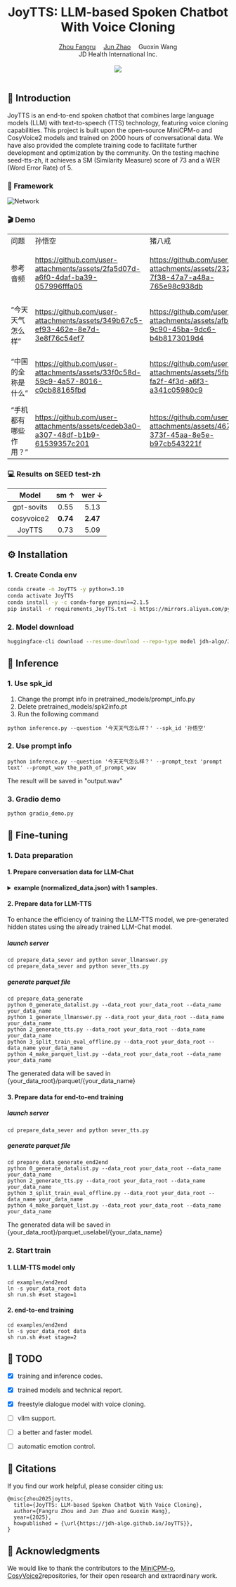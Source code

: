 <h1 align='center'>JoyTTS: LLM-based Spoken Chatbot With Voice Cloning</h1>

<div align='center'>
    <a href='https://github.com/zhoufangru' target='_blank'>Zhou Fangru</a> 
    <a href='https://github.com/zhaojun060708' target='_blank'>Jun Zhao</a> 
    Guoxin Wang
</div>
<div align='center'>
    JD Health International Inc.
</div>

<br>
<div align='center'>
    <a href='https://huggingface.co/jdh-algo/JoyTTS-v1'><img src='https://img.shields.io/badge/%F0%9F%A4%97%20HuggingFace-Model-yellow'></a>
</div>
<br>

## 📖 Introduction

JoyTTS is an end-to-end spoken chatbot that combines large language models (LLM) with text-to-speech (TTS) technology, featuring voice cloning capabilities. This project is built upon the open-source MiniCPM-o and CosyVoice2 models and trained on 2000 hours of conversational data. We have also provided the complete training code to facilitate further development and optimization by the community. On the testing machine seed-tts-zh, it achieves a SM (Similarity Measure) score of 73 and a WER (Word Error Rate) of 5.


### 🧳 Framework

![Network](assets/流式结构图.jpg "Network")

### 🎬 Demo


<table>
<tr>
<td width="25%">
问题
</td>
<td width="25%">
孙悟空
</td>
<td width="25%">
猪八戒
</td>
<td width="25%">
林黛玉
</td>
</tr>
<tr>
<td width="25%">
参考音频
</td>
<td width="25%">

https://github.com/user-attachments/assets/2fa5d07d-a6f0-4daf-ba39-057996fffa05
</td>
<td width="25%">

https://github.com/user-attachments/assets/23235b6c-7f38-47a7-a48a-765e98c938db
</td>
<td width="25%">

https://github.com/user-attachments/assets/127592dd-e4dc-4fdb-9aa5-4f8063d25252
</td>
</tr>
<tr>
<td width="25%">
“今天天气怎么样”
</td>
<td width="25%">

https://github.com/user-attachments/assets/349b67c5-ef93-462e-8e7d-3e8f76c54ef7
</td>
<td width="25%">

https://github.com/user-attachments/assets/afb16ba1-9c90-45ba-9dc6-b4b8173019d4
</td>
<td width="25%">

https://github.com/user-attachments/assets/da696932-8f87-4832-be50-886962fe8608
</td>
</tr>
<tr>
<td width="25%">
“中国的全称是什么”
</td>
<td width="25%">

https://github.com/user-attachments/assets/33f0c58d-59c9-4a57-8016-c0cb88165fbd
</td>
<td width="25%">

https://github.com/user-attachments/assets/5fbb03f3-fa2f-4f3d-a6f3-a341c05980c9
</td>
<td width="25%">

https://github.com/user-attachments/assets/c82e850b-e755-4146-8fb1-07b35b1dcb36
</td>
</tr>
<tr>
<td width="25%">
“手机都有哪些作用？”
</td>
<td width="25%">

https://github.com/user-attachments/assets/cedeb3a0-a307-48df-b1b9-61539357c201
</td>
<td width="25%">

https://github.com/user-attachments/assets/467a337c-373f-45aa-8e5e-b97cb543221f
</td>
<td width="25%">

https://github.com/user-attachments/assets/9981dfff-3a6b-43d9-a5b5-1a92bfb54d55
</td>
</tr>
</table>


### 💻 Results on SEED test-zh

|             Model             | sm $\uparrow$ | wer $\downarrow$ |
| :---------------------------: | :------: | :----: |
|     gpt-sovits        |  0.55  | 5.13 |
|   cosyvoice2  |   **0.74**   |  **2.47**  |
|     JoyTTS        |  0.73  | 5.09 |


## ⚙️ Installation

### 1. Create Conda env

``` sh
conda create -n JoyTTS -y python=3.10
conda activate JoyTTS
conda install -y -c conda-forge pynini==2.1.5
pip install -r requirements_JoyTTS.txt -i https://mirrors.aliyun.com/pypi/simple/ --trusted-host=mirrors.aliyun.com
```

### 2. Model download

``` sh
huggingface-cli download --resume-download --repo-type model jdh-algo/JoyTTS-v1 --local-dir pretrained_models
```

## 🚀 Inference

### 1. Use spk_id

1. Change the prompt info in pretrained_models/prompt_info.py
2. Delete pretrained_models/spk2info.pt
3. Run the following command

```shell
python inference.py --question '今天天气怎么样？' --spk_id '孙悟空' 
```

### 2. Use prompt info
```shell
python inference.py --question '今天天气怎么样？' --prompt_text 'prompt text' --prompt_wav the_path_of_prompt_wav 
```
The result will be saved in "output.wav"


### 3. Gradio demo
```shell
python gradio_demo.py
```


## 🚧 Fine-tuning
### 1. Data preparation

#### 1. Prepare conversation data for LLM-Chat
<details>
  <summary>
    <b>example (normalized_data.json) with 1 samples.</b>
  </summary>

```
  [
    {
      "utt": "0",
      "reference": '数字银行 《数字银行》是2015年12月新世界出版社出版的金融类图书，该书的作者是刘振友。 书 名 数字银行 作 者 刘振友 类 别 金融 出版社 新世界出版社 出版时间 2015年12月 页 数 290 页 定 价 48.8 开 本 16 开 装 帧 平装 ISBN 978-7-5104-5480-6 数字银行内容简介 《数字银行》认为，传统银行若要更好地存续，必须实现自我进化。本书还将带你穿越历史，解读现代金融行业的发展轨道，知古鉴今，把握未来银行的发展思维脉络。 数字银行作者简介 刘振友是全球第一批致力于加密数字资产、数字货币、虚拟货币、商业积分、共赢经济模式、全民免费经济领域研究、应用、推广的资深专家，新锐作家。主要著作有:《颠覆》《3分钟让别人记住你》《互联网+》《数字银行》《让世界免费》。 数字银行作品目录',
      "conversations": [
            {
              'role': 'user', 
              'content': '请问这本《数字银行》是什么时候出版的？'
            }, 
            {
                'role': 'assistant', 
                'content': '这本《数字银行》是2015年12月出版的。它是一本金融类图书，由新世界出版社出版。了解这本书的出版时间可以帮助你了解它的时效性，从而了解该书所描述的内容和观点是否仍然适用于当前的金融环境。'
            },   
            {
                'role': 'user', 
                'content': '作者刘振友都写过哪些其他书籍？'
            },
            {
                'role': 'assistant', 
                'content': '刘振友是一位新锐作家，他的主要著作有《颠覆》、《3分钟让别人记住你》、《互联网+》、《数字银行》和《让世界免费》。他是全球第一批致力于加密数字资产、数字货币、虚拟货币、商业积分、共赢经济模式、全民免费经济领域研究、应用、推广的资深专家。了解他的其他著作可以帮助你更全面地了解他的思想和研究领域。'
            }, 
        ]
    },
  ]
```
</details>

#### 2. Prepare data for  LLM-TTS
To enhance the efficiency of training the LLM-TTS model, we pre-generated hidden states using the already trained LLM-Chat model.

##### launch server
```shell
cd prepare_data_sever and python sever_llmanswer.py
cd prepare_data_sever and python sever_tts.py
```
##### generate parquet file
```shell
cd prepare_data_generate
python 0_generate_datalist.py --data_root your_data_root --data_name your_data_name
python 1_generate_llmanswer.py --data_root your_data_root --data_name your_data_name
python 2_generate_tts.py --data_root your_data_root --data_name your_data_name
python 3_split_train_eval_offline.py --data_root your_data_root --data_name your_data_name
python 4_make_parquet_list.py --data_root your_data_root --data_name your_data_name
```
The generated data will be saved in {your_data_root}/parquet/{your_data_name}

#### 3. Prepare data for end-to-end training
##### launch server
```shell
cd prepare_data_sever and python sever_tts.py
```
##### generate parquet file
```shell
cd prepare_data_generate_end2end
python 0_generate_datalist.py --data_root your_data_root --data_name your_data_name
python 2_generate_tts.py --data_root your_data_root --data_name your_data_name
python 3_split_train_eval_offline.py --data_root your_data_root --data_name your_data_name
python 4_make_parquet_list.py --data_root your_data_root --data_name your_data_name
```
The generated data will be saved in {your_data_root}/parquet_uselabel/{your_data_name}


### 2. Start train
#### 1. LLM-TTS model only

``` shell
cd examples/end2end
ln -s your_data_root data
sh run.sh #set stage=1
```
#### 2. end-to-end training

``` shell
cd examples/end2end
ln -s your_data_root data
sh run.sh #set stage=2
```

## 🎒 TODO
- [x] training and inference codes.
- [x] trained models and technical report.
- [x] freestyle dialogue model with voice cloning.
- [ ] vllm support.
- [ ] a better and faster model.
- [ ] automatic emotion control.


## 📝 Citations

If you find our work helpful, please consider citing us:

```
@misc{zhou2025joytts,
  title={JoyTTS: LLM-based Spoken Chatbot With Voice Cloning}, 
  author={Fangru Zhou and Jun Zhao and Guoxin Wang},
  year={2025},
  howpublished = {\url{https://jdh-algo.github.io/JoyTTS}},
}
```

## 🤝 Acknowledgments

We would like to thank the contributors to the [MiniCPM-o](https://github.com/OpenBMB/MiniCPM-o?tab=readme-ov-file), [CosyVoice2](https://github.com/FunAudioLLM/CosyVoice2https://github.com/FunAudioLLM/CosyVoice2)repositories, for their open research and extraordinary work.
